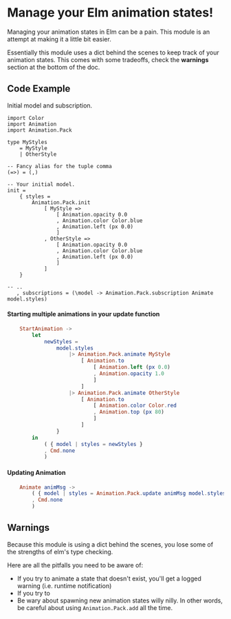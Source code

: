 # Manage your Elm animation states!

Managing your animation states in Elm can be a pain.  This module is an attempt at making it a little bit easier.

Essentially this module uses a dict behind the scenes to keep track of your animation states.  This comes with some tradeoffs, check the __warnings__ section at the bottom of the doc.


## Code Example

Initial model and subscription.
```
import Color
import Animation
import Animation.Pack

type MyStyles 
    = MyStyle 
    | OtherStyle

-- Fancy alias for the tuple comma
(=>) = (,)

-- Your initial model.
init =
    { styles = 
        Animation.Pack.init
            [ MyStyle =>
                [ Animation.opacity 0.0
                , Animation.color Color.blue
                , Animation.left (px 0.0)
                ]
            , OtherStyle =>
                [ Animation.opacity 0.0
                , Animation.color Color.blue
                , Animation.left (px 0.0)
                ]
            ]
    }

-- ..
   , subscriptions = (\model -> Animation.Pack.subscription Animate model.styles)

```


#### Starting multiple animations in your update function
```elm
    StartAnimation ->
        let
            newStyles =
                model.styles
                    |> Animation.Pack.animate MyStyle
                        [ Animation.to
                            [ Animation.left (px 0.0)
                            , Animation.opacity 1.0
                            ]
                        ]
                    |> Animation.Pack.animate OtherStyle
                        [ Animation.to
                            [ Animation.color Color.red
                            , Animation.top (px 80)
                            ]
                        ]
                }
        in
            ( { model | styles = newStyles }
            , Cmd.none
            )
```

#### Updating Animation
```elm
    Animate animMsg ->
        ( { model | styles = Animation.Pack.update animMsg model.styles }
        , Cmd.none
        )


```



## Warnings

Because this module is using a dict behind the scenes, you lose some of the strengths of elm's type checking.

Here are all the pitfalls you need to be aware of:

  * If you try to animate a state that doesn't exist, you'll get a logged warning (i.e. runtime notification)
  * If you try to 
  * Be wary about spawning new animation states willy nilly.  In other words, be careful about using `Animation.Pack.add` all the time.







